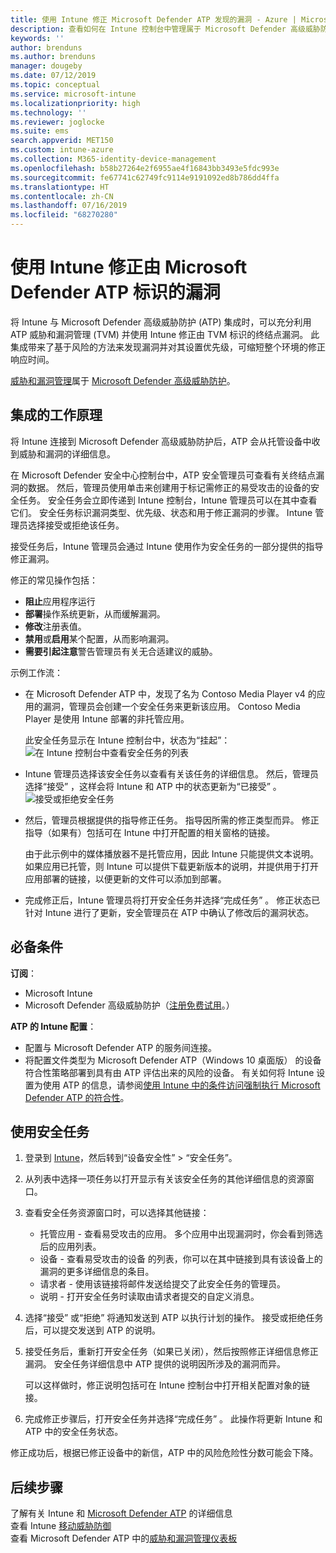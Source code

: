 ```yaml
---
title: 使用 Intune 修正 Microsoft Defender ATP 发现的漏洞 - Azure | Microsoft Docs
description: 查看如何在 Intune 控制台中管理属于 Microsoft Defender 高级威胁防护 (ATP) 的威胁和漏洞管理中的安全任务。
keywords: ''
author: brenduns
ms.author: brenduns
manager: dougeby
ms.date: 07/12/2019
ms.topic: conceptual
ms.service: microsoft-intune
ms.localizationpriority: high
ms.technology: ''
ms.reviewer: joglocke
ms.suite: ems
search.appverid: MET150
ms.custom: intune-azure
ms.collection: M365-identity-device-management
ms.openlocfilehash: b58b27264e2f6955ae4f16843bb3493e5fdc993e
ms.sourcegitcommit: fe67741c62749fc9114e9191092ed8b786dd4ffa
ms.translationtype: HT
ms.contentlocale: zh-CN
ms.lasthandoff: 07/16/2019
ms.locfileid: "68270280"
---
```

# <a name="use-intune-to-remediate-vulnerabilities-identified-by-microsoft-defender-atp"></a>使用 Intune 修正由 Microsoft Defender ATP 标识的漏洞  

将 Intune 与 Microsoft Defender 高级威胁防护 (ATP) 集成时，可以充分利用 ATP 威胁和漏洞管理 (TVM) 并使用 Intune 修正由 TVM 标识的终结点漏洞。 此集成带来了基于风险的方法来发现漏洞并对其设置优先级，可缩短整个环境的修正响应时间。  

[威胁和漏洞管理](https://docs.microsoft.com/windows/security/threat-protection/windows-defender-atp/next-gen-threat-and-vuln-mgt)属于 [Microsoft Defender 高级威胁防护](https://docs.microsoft.com/windows/security/threat-protection/windows-defender-atp/windows-defender-advanced-threat-protection)。  

## <a name="how-integration-works"></a>集成的工作原理  

将 Intune 连接到 Microsoft Defender 高级威胁防护后，ATP 会从托管设备中收到威胁和漏洞的详细信息。  

在 Microsoft Defender 安全中心控制台中，ATP 安全管理员可查看有关终结点漏洞的数据。 然后，管理员使用单击来创建用于标记需修正的易受攻击的设备的安全任务。 安全任务会立即传递到 Intune 控制台，Intune 管理员可以在其中查看它们。 安全任务标识漏洞类型、优先级、状态和用于修正漏洞的步骤。 Intune 管理员选择接受或拒绝该任务。  

接受任务后，Intune 管理员会通过 Intune 使用作为安全任务的一部分提供的指导修正漏洞。  

修正的常见操作包括：  
- **阻止**应用程序运行  
- **部署**操作系统更新，从而缓解漏洞。  
- **修改**注册表值。  
- **禁用**或**启用**某个配置，从而影响漏洞。  
- **需要引起注意**警告管理员有关无合适建议的威胁。  

示例工作流：  
- 在 Microsoft Defender ATP 中，发现了名为 Contoso Media Player v4 的应用的漏洞，管理员会创建一个安全任务来更新该应用。 Contoso Media Player 是使用 Intune 部署的非托管应用。  

  此安全任务显示在 Intune 控制台中，状态为“挂起”：  
  ![在 Intune 控制台中查看安全任务的列表](./media/atp-manage-vulnerabilities/temp-security-tasks.png)
 
- Intune 管理员选择该安全任务以查看有关该任务的详细信息。  然后，管理员选择“接受”  ，这样会将 Intune 和 ATP 中的状态更新为“已接受”  。  
  ![接受或拒绝安全任务](./media/atp-manage-vulnerabilities/temp-accept-task.png) 
 
- 然后，管理员根据提供的指导修正任务。  指导因所需的修正类型而异。 修正指导（如果有）包括可在 Intune 中打开配置的相关窗格的链接。 

  由于此示例中的媒体播放器不是托管应用，因此 Intune 只能提供文本说明。 如果应用已托管，则 Intune 可以提供下载更新版本的说明，并提供用于打开应用部署的链接，以便更新的文件可以添加到部署。 

- 完成修正后，Intune 管理员将打开安全任务并选择“完成任务”  。  修正状态已针对 Intune 进行了更新，安全管理员在 ATP 中确认了修改后的漏洞状态。  

## <a name="prerequisites"></a>必备条件  

**订阅**：  
- Microsoft Intune  
- Microsoft Defender 高级威胁防护（[注册免费试用](https://www.microsoft.com/WindowsForBusiness/windows-atp?ocid=docs-wdatp-main-abovefoldlink)。）  

**ATP 的 Intune 配置**：  
- 配置与 Microsoft Defender ATP 的服务间连接。  
- 将配置文件类型为 Microsoft Defender ATP（Windows 10 桌面版）  的设备符合性策略部署到具有由 ATP 评估出来的风险的设备。
  有关如何将 Intune 设置为使用 ATP 的信息，请参阅[使用 Intune 中的条件访问强制执行 Microsoft Defender ATP 的符合性](https://docs.microsoft.com/intune/advanced-threat-protection#enable-microsoft-defender-atp-in-intune)。  

## <a name="work-with-security-tasks"></a>使用安全任务  

1. 登录到 [Intune](https://go.microsoft.com/fwlink/?linkid=2090973)，然后转到“设备安全性”   >   “安全任务”。  
2. 从列表中选择一项任务以打开显示有关该安全任务的其他详细信息的资源窗口。  
3. 查看安全任务资源窗口时，可以选择其他链接：  
   - 托管应用 - 查看易受攻击的应用。 多个应用中出现漏洞时，你会看到筛选后的应用列表。  
   - 设备 - 查看易受攻击的设备  的列表，你可以在其中链接到具有该设备上的漏洞的更多详细信息的条目。  
   - 请求者 - 使用该链接将邮件发送给提交了此安全任务的管理员。  
   - 说明 - 打开安全任务时读取由请求者提交的自定义消息。  
4. 选择“接受”  或“拒绝”  将通知发送到 ATP 以执行计划的操作。 接受或拒绝任务后，可以提交发送到 ATP 的说明。  

5. 接受任务后，重新打开安全任务（如果已关闭），然后按照修正详细信息修正漏洞。  安全任务详细信息中 ATP 提供的说明因所涉及的漏洞而异。  

   可以这样做时，修正说明包括可在 Intune 控制台中打开相关配置对象的链接。  

6. 完成修正步骤后，打开安全任务并选择“完成任务”  。  此操作将更新 Intune 和 ATP 中的安全任务状态。  

修正成功后，根据已修正设备中的新信，ATP 中的风险危险性分数可能会下降。 

## <a name="next-steps"></a>后续步骤
了解有关 Intune 和 [Microsoft Defender ATP](https://docs.microsoft.com/intune/advanced-threat-protection) 的详细信息  
查看 Intune [移动威胁防御](https://docs.microsoft.com/intune/mobile-threat-defense)  
查看 Microsoft Defender ATP 中的[威胁和漏洞管理仪表板](https://docs.microsoft.com/windows/security/threat-protection/windows-defender-atp/tvm-dashboard-insights)
